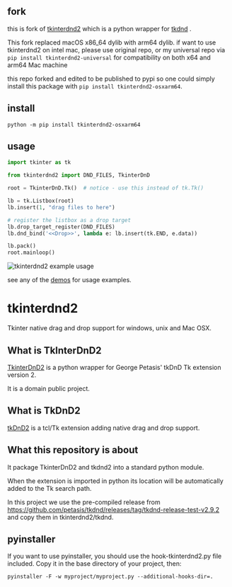 ## fork

this is fork of [tkinterdnd2](https://github.com/pmgagne/tkinterdnd2) which is a python wrapper for [tkdnd](https://github.com/petasis/tkdnd)
.

This fork replaced macOS x86_64 dylib with arm64 dylib. if want to use tkinterdnd2 on intel mac, please use original repo, or my universal repo via
`pip install tkinterdnd2-universal` for compatibility on both x64 and arm64 Mac machine

this repo forked and edited to be published to pypi so one could simply install this package
with  `pip install tkinterdnd2-osxarm64`.

## install

`python -m pip install tkinterdnd2-osxarm64`

## usage

```python
import tkinter as tk

from tkinterdnd2 import DND_FILES, TkinterDnD

root = TkinterDnD.Tk()  # notice - use this instead of tk.Tk()

lb = tk.Listbox(root)
lb.insert(1, "drag files to here")

# register the listbox as a drop target
lb.drop_target_register(DND_FILES)
lb.dnd_bind('<<Drop>>', lambda e: lb.insert(tk.END, e.data))

lb.pack()
root.mainloop()
```
![tkinterdnd2 example usage](https://i.stack.imgur.com/jnOWd.png)


see any of the [demos](./demos) for usage examples.

# tkinterdnd2

Tkinter native drag and drop support for windows, unix and Mac OSX.

## What is TkInterDnD2

[TkinterDnD2](http://tkinterdnd.sourceforge.net) is a python wrapper for George Petasis' tkDnD Tk extension version 2.

It is a domain public project.

## What is TkDnD2

[tkDnD2](https://github.com/petasis/tkdnd) is a tcl/Tk extension adding native drag and drop support.

## What this repository is about

It package TkinterDnD2 and tkdnd2 into a standard python module.

When the extension is imported in python its location will be automatically added to the Tk search path.

In this project we use the pre-compiled release
from https://github.com/petasis/tkdnd/releases/tag/tkdnd-release-test-v2.9.2 and copy them in tkinterdnd2/tkdnd.

## pyinstaller

If you want to use pyinstaller, you should use the hook-tkinterdnd2.py file included. Copy it in the base directory of
your project, then:

    pyinstaller -F -w myproject/myproject.py --additional-hooks-dir=.

